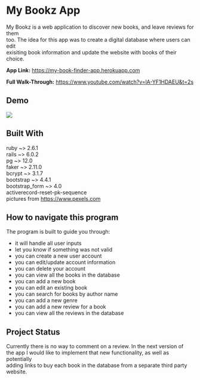 # My Bookz App

My Bookz is a web application to discover new books, and leave reviews for them<br>
too. The idea for this app was to create a digital database where users can edit<br> 
exisiting book information and update the website with books of their choice. 

**App Link:** https://my-book-finder-app.herokuapp.com

**Full Walk-Through:** https://www.youtube.com/watch?v=lA-YF1HDAEU&t=2s

## Demo

![](MyBookzApp.gif) 


## Built With 

ruby ~> 2.6.1<br>
rails ~> 6.0.2<br>
pg ~> 12.0<br>
faker ~> 2.11.0<br>
bcrypt ~> 3.1.7<br>
bootstrap ~> 4.4.1<br>
bootstrap_form ~> 4.0<br>
activerecord-reset-pk-sequence<br>
pictures from https://www.pexels.com<br>

## How to navigate this program

The program is built to guide you through:<br>
- it will handle all user inputs<br>
- let you know if something was not valid<br>
- you can create a new user account<br>
- you can edit/update account information<br>
- you can delete your account<br>
- you can view all the books in the database<br>
- you can add a new book<br>
- you can edit an existing book<br>
- you can search for books by author name<br>
- you can add a new genre<br>
- you can add a new review for a book<br>
- you can view all the reviews in the database<br>

## Project Status

Currently there is no way to comment on a review. In the next version of<br>
the app I would like to implement that new functionality, as well as potentially<br> 
adding links to buy each book in the database from a separate third party website.  